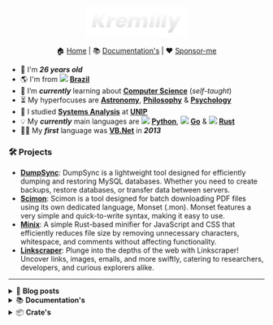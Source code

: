 <div align="center">
  <a href='https://kremilly.com'>
    <img src="images/new-logo-name.png" height="60" />
  </a>
</div>

<p align='center'>
  🏠 <a href='https://kremilly.com'>Home</a> | 
  📚 <a href='https://kremilly.com/docs'>Documentation's</a> | 
  ❤️ <a href='https://github.com/sponsors/Kremilly'>Sponsor-me</a>
</p>

<p></p>

- 🎉 I'm ***26 years old***
- 🌎 I'm from <img src="https://flagicons.lipis.dev/flags/4x3/br.svg" width="16" /> [**Brazil**](https://en.wikipedia.org/wiki/Brazil)
- 🌱 I’m ***currently*** learning about [**Computer Science**](https://en.wikipedia.org/wiki/Computer_science) (*self-taught*)
- ⏳ My hyperfocuses are [**Astronomy**](https://en.wikipedia.org/wiki/Astronomy), [**Philosophy**](https://en.wikipedia.org/wiki/Philosophy) & [**Psychology**](https://en.wikipedia.org/wiki/Psychology)
- 🏫 I studied [**Systems Analysis**](https://en.wikipedia.org/wiki/Systems_analysis) at [**UNIP**](http://www.unip.br)
- 💡 My ***currently*** main languages are 
            <img src="https://cdn.jsdelivr.net/gh/devicons/devicon@latest/icons/python/python-original.svg" width="16" />
           [**Python**](https://python.org), 
            <img src="https://cdn.jsdelivr.net/gh/devicons/devicon@latest/icons/go/go-original.svg" width="16" />
           [**Go**](https://go.dev) & <img src="https://cdn.jsdelivr.net/gh/devicons/devicon@latest/icons/rust/rust-original.svg" width="16" /> [**Rust**](https://rust-lang.com)
- 👨‍💻 My ***first*** language was [**VB.Net**](https://en.wikipedia.org/wiki/Visual_Basic_(.NET)) in ***2013***

<p></p>

### 🛠️ Projects

- **[DumpSync](https://github.com/Kremilly/DumpSync)**: DumpSync is a lightweight tool designed for efficiently dumping and restoring MySQL databases. Whether you need to create backups, restore databases, or transfer data between servers.
- **[Scimon](https://github.com/Kremilly/Scimon)**: Scimon is a tool designed for batch downloading PDF files using its own dedicated language, Monset (.mon). Monset features a very simple and quick-to-write syntax, making it easy to use.
- **[Minix](https://github.com/Kremilly/Minix)**: A simple Rust-based minifier for JavaScript and CSS that efficiently reduces file size by removing unnecessary characters, whitespace, and comments without affecting functionality.
- **[Linkscraper](https://github.com/Kremilly/Linkscraper)**: Plunge into the depths of the web with Linkscraper! Uncover links, images, emails, and more swiftly, catering to researchers, developers, and curious explorers alike.

---

<!--<div align='center'>
  <img src='https://skillicons.dev/icons?i=rust,javascript,python,cs,go,php' height='36px' />
</div>-->

<details>
  <summary>
    📝 <b>Blog posts</b>
  </summary>
  <ul>
    <!-- BLOG-POST-LIST:START --><li>📰 <a href='https://kremilly.com/blog/compiladores'><b>O que é um Compilador?</b></a><br></li><li>📰 <a href='https://kremilly.com/blog/nao-use-pollyfill'><b>Não use Polyfill.js!</b></a><br></li><li>📰 <a href='https://kremilly.com/blog/porque-usar-rust'><b>Porque usar Rust?</b></a><br></li><li>📰 <a href='https://kremilly.com/blog/hello-world'><b>Sejam muito bem-vindos ao meu novo blog!</b></a><br></li><!-- BLOG-POST-LIST:END -->
  </ul>
</details>

<details>
  <summary>
    📚 <b>Documentation's</b>
  </summary>
  <ul>
    <!-- DOCS-LIST:START --><li>📖 <a href='https://kremilly.com/docs/cve'><b>CVE</b></a><br></li><li>📖 <a href='https://kremilly.com/docs/devto'><b>Devto</b></a><br></li><li>📖 <a href='https://kremilly.com/docs/github'><b>GitHub</b></a><br></li><li>📖 <a href='https://kremilly.com/docs/hiddenbytes'><b>HiddenBytes</b></a><br></li><li>📖 <a href='https://kremilly.com/docs/ipx'><b>IPX</b></a><br></li><li>📖 <a href='https://kremilly.com/docs/minix'><b>Minix</b></a><br></li><li>📖 <a href='https://kremilly.com/docs/pageshot'><b>PageShot</b></a><br></li><li>📖 <a href='https://kremilly.com/docs/passguard'><b>PassGuard</b></a><br></li><li>📖 <a href='https://kremilly.com/docs/pdfinfo'><b>PDFInfo</b></a><br></li><li>📖 <a href='https://kremilly.com/docs/pdfscrape'><b>PDFScrape</b></a><br></li><li>📖 <a href='https://kremilly.com/docs/pdfthumb'><b>PDFThumb</b></a><br></li><li>📖 <a href='https://kremilly.com/docs/qrcode'><b>QRCode</b></a><br></li><li>📖 <a href='https://kremilly.com/docs/statslangs'><b>Statslangs</b></a><br></li><li>📖 <a href='https://kremilly.com/docs/wikipedia'><b>Wikipedia</b></a><br></li><!-- DOCS-LIST:END -->
  </ul>
</details>

<details>
  <summary>
    📦 <b>Crate's</b>
  </summary>
  <ul>
    <!-- CRATES-LIST:START --><li><a href='https://crates.io/crates/HiddenBytes'><b>HiddenBytes</b></a>: HiddenBytes is a personal tool for exploring image steganography techniques and algorithms, ideal for experimenting with hiding information in images.<br></li><li><a href='https://crates.io/crates/dumpsync'><b>dumpsync</b></a>: DumpSync is a lightweight tool designed for efficiently dumping and restoring MySQL databases. Whether you need to create backups, restore databases, or transfer data between servers.<br></li><li><a href='https://crates.io/crates/ipinfo-cli'><b>ipinfo-cli</b></a>: Empower your IP data retrieval tasks by leveraging Rust&#39;s capabilities to effortlessly extract comprehensive IP information from URLs, enhancing efficiency and precision in data processing workflows.<br></li><li><a href='https://crates.io/crates/ipx'><b>ipx</b></a>: Empower your IP data retrieval tasks by leveraging Rust&#39;s capabilities to effortlessly extract comprehensive IP information from URLs, enhancing efficiency and precision in data processing workflows.<br></li><li><a href='https://crates.io/crates/minix'><b>minix</b></a>: A straightforward minifier for JavaScript and CSS files, developed using Rust. This tool efficiently reduces the size of JS and CSS files by removing unnecessary characters, whitespace, and comments without affecting functionality.<br></li><li><a href='https://crates.io/crates/pageshot'><b>pageshot</b></a>: Capture screenshots of web pages from specified URL using Rust. Customize viewport dimensions and save the resulting image in PNG format.<br></li><li><a href='https://crates.io/crates/passguard'><b>passguard</b></a>: This Rust-based password and passphrase generator offers a versatile solution for creating secure, customizable passwords. With support for password size and include uppercase, numbers and symbols.<br></li><!-- CRATES-LIST:END -->
